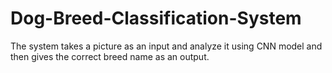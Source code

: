 # Dog-Breed-Classification-System
The system takes a picture as an input and analyze it using CNN model and then gives the correct breed  name as an output.
